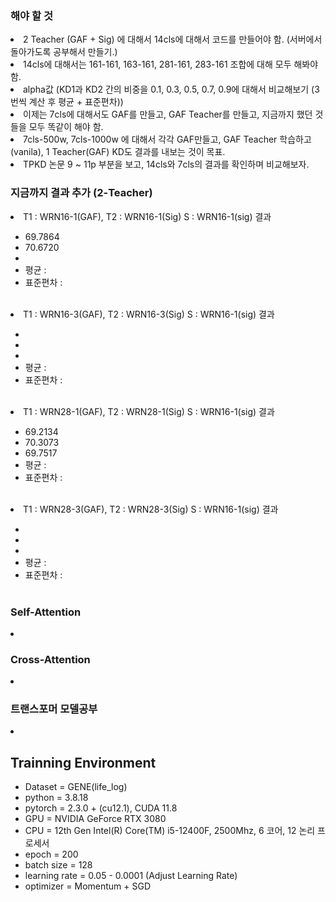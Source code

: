### 해야 할 것
<li> 2 Teacher (GAF + Sig) 에 대해서 14cls에 대해서 코드를 만들어야 함. (서버에서 돌아가도록 공부해서 만들기.) </li>
<li> 14cls에 대해서는 161-161, 163-161, 281-161, 283-161 조합에 대해 모두 해봐야함. </li>
<li> alpha값 (KD1과 KD2 간의 비중을 0.1, 0.3, 0.5, 0.7, 0.9에 대해서 비교해보기 (3번씩 계산 후 평균 + 표준편차)) </li>
<li> 이제는 7cls에 대해서도 GAF를 만들고, GAF Teacher를 만들고, 지금까지 했던 것들을 모두 똑같이 해야 함. </li>
<li> 7cls-500w, 7cls-1000w 에 대해서 각각 GAF만들고, GAF Teacher 학습하고(vanila), 1 Teacher(GAF) KD도 결과를 내보는 것이 목표. </li>
<li> TPKD 논문 9 ~ 11p 부분을 보고, 14cls와 7cls의 결과를 확인하며 비교해보자. </li>

### 지금까지 결과 추가 (2-Teacher)
<li> T1 : WRN16-1(GAF), T2 : WRN16-1(Sig) S : WRN16-1(sig) 결과 </li>
<ul>
<li> 69.7864 </li>
<li> 70.6720 </li>
<li>  </li>
<li> 평균 :  </li>
<li> 표준편차 :  </li>
<br>
</ul>

<li> T1 : WRN16-3(GAF), T2 : WRN16-3(Sig) S : WRN16-1(sig) 결과 </li>
<ul>
<li>  </li>
<li>  </li>
<li>  </li>
<li> 평균 :  </li>
<li> 표준편차 :  </li>
<br>
</ul>

<li> T1 : WRN28-1(GAF), T2 : WRN28-1(Sig) S : WRN16-1(sig) 결과 </li>
<ul>
<li> 69.2134 </li>
<li> 70.3073 </li>
<li> 69.7517 </li>
<li> 평균 :  </li>
<li> 표준편차 :  </li>
<br>
</ul>

<li> T1 : WRN28-3(GAF), T2 : WRN28-3(Sig) S : WRN16-1(sig) 결과 </li>
<ul>
<li>  </li>
<li>  </li>
<li>  </li>
<li> 평균 :  </li>
<li> 표준편차 :  </li>
<br>
</ul>


### Self-Attention
<li>  </li>


### Cross-Attention
<li>  </li>


### 트랜스포머 모델공부
<li>  </li>


## Trainning Environment
<ul>
<li> Dataset = GENE(life_log) </li> 
<li> python = 3.8.18 </li>
<li> pytorch = 2.3.0 + (cu12.1), CUDA 11.8 </li>
<li> GPU = NVIDIA GeForce RTX 3080 </li>
<li> CPU = 12th Gen Intel(R) Core(TM) i5-12400F, 2500Mhz, 6 코어, 12 논리 프로세서 </li>
<li> epoch = 200 </li>
<li> batch size = 128 </li>
<li> learning rate = 0.05 - 0.0001 (Adjust Learning Rate) </li>
<li> optimizer = Momentum + SGD </li>
</ul>